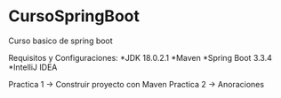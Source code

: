 # CursoSpringBoot
Curso basico de spring boot

Requisitos y Configuraciones:
*JDK 18.0.2.1
*Maven
*Spring Boot 3.3.4
*IntelliJ IDEA

Practica 1 -> Construir proyecto con Maven
Practica 2 -> Anoraciones
